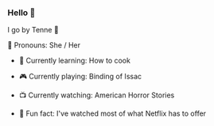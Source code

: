### Hello 👋

I go by Tenne 🧺

🖤 Pronouns: She / Her

- 🌱 Currently learning: How to cook 
- 🎮 Currently playing: Binding of Issac 
- 📺 Currently watching: American Horror Stories

- 🎥 Fun fact: I've watched most of what Netflix has to offer

<!--
**TenneG/TenneG** is a ✨ _special_ ✨ repository because its `README.md` (this file) appears on your GitHub profile.

I am currently working at  **[@Appwrite](https://github.com/appwrite)**
as an Operation Manager.

Here are some ideas to get you started:

- 🔭 I’m currently working on ...
- 🌱 I’m currently learning ...
- 👯 I’m looking to collaborate on ...
- 🤔 I’m looking for help with ...
- 💬 Ask me about ...
- 📫 How to reach me: ...
- 😄 Pronouns: ...
- ⚡ Fun fact: ...
-->
